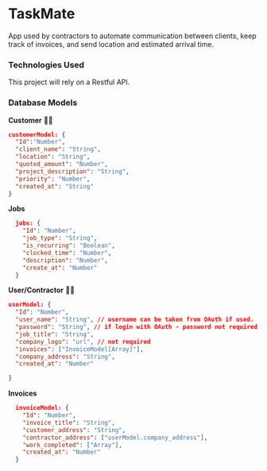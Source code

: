 # TaskMate

App used by contractors to automate communication between clients, keep track of invoices, and send location and estimated arrival time.

### Technologies Used

This project will rely on a Restful API.

### Database Models

**Customer** 👨🏼

```json
customerModel: {
  "Id":"Number",
  "client_name": "String",
  "location": "String",
  "quoted_amount": "Number",
  "project_description": "String",
  "priority": "Number",
  "created_at": "String"
}
```

**Jobs**

```json
  jobs: {
    "Id": "Number",
    "job_type": "String",
    "is_recurring": "Boolean",
    "clocked_time": "Number",
    "description": "Number",
    "create_at": "Number"
  }
```

**User/Contractor** 👷🏼

```json
userModel: {
  "Id": "Number",
  "user_name": "String", // username can be taken from OAuth if used.
  "password": "String", // if login with OAuth - password not required.
  "job_title": "String",
  "company_logo": "url", // not required
  "invoices": ["InvoiceModel[Array]"],
  "company_address": "String",
  "created_at": "Number"

}
```

**Invoices**

```json
  invoiceModel: {
    "Id": "Number",
    "invoice_title": "String",
    "customer_address": "String",
    "contractor_address": ["userModel.company_address"],
    "work_completed": ["Array"],
    "created_at": "Number"
  }
```
